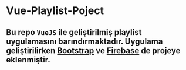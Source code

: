 # Vue-Playlist-Poject

## Bu repo `VueJS` ile geliştirilmiş playlist uygulamasını barındırmaktadır. Uygulama geliştirilirken [Bootstrap](https://getbootstrap.com/) ve [Firebase](https://firebase.google.com/) de projeye eklenmiştir.

